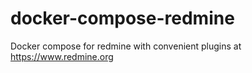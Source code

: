 # docker-compose-redmine
Docker compose for redmine with convenient plugins at https://www.redmine.org
